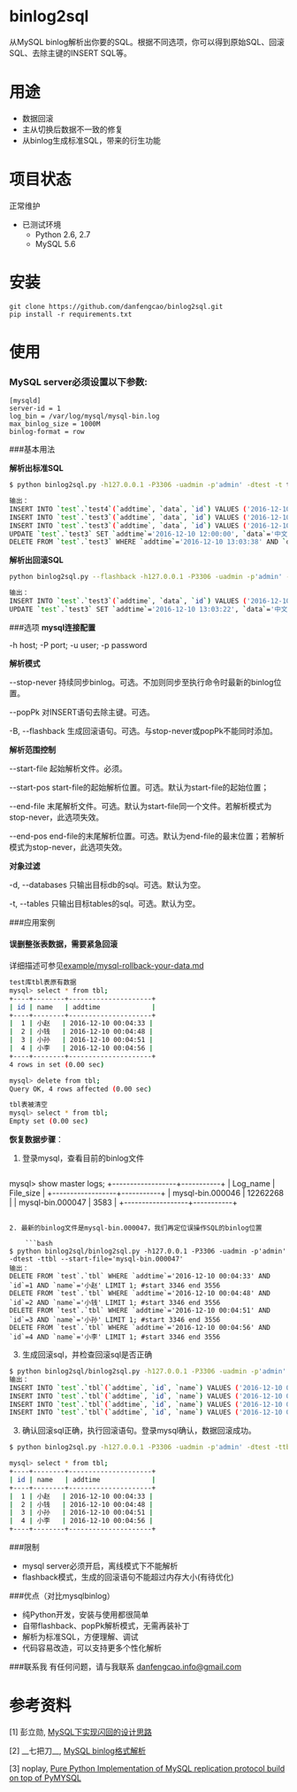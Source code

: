 binlog2sql
========================

从MySQL binlog解析出你要的SQL。根据不同选项，你可以得到原始SQL、回滚SQL、去除主键的INSERT SQL等。

用途
===========

* 数据回滚
* 主从切换后数据不一致的修复
* 从binlog生成标准SQL，带来的衍生功能


项目状态
===
正常维护

* 已测试环境
    * Python 2.6, 2.7
    * MySQL 5.6


安装
==============

```
git clone https://github.com/danfengcao/binlog2sql.git
pip install -r requirements.txt
```

使用
=========

### MySQL server必须设置以下参数:

    [mysqld]
    server-id = 1
    log_bin = /var/log/mysql/mysql-bin.log
    max_binlog_size = 1000M
    binlog-format = row

###基本用法

**解析出标准SQL**

```bash
$ python binlog2sql.py -h127.0.0.1 -P3306 -uadmin -p'admin' -dtest -t test3 test4 --start-file='mysql-bin.000002'

输出：
INSERT INTO `test`.`test4`(`addtime`, `data`, `id`) VALUES ('2016-12-10 13:03:10', 'test', 1); #start 185 end 351
INSERT INTO `test`.`test3`(`addtime`, `data`, `id`) VALUES ('2016-12-10 13:03:22', '中文', 3); #start 378 end 543
INSERT INTO `test`.`test3`(`addtime`, `data`, `id`) VALUES ('2016-12-10 13:03:38', 'english', 4); #start 570 end 736
UPDATE `test`.`test3` SET `addtime`='2016-12-10 12:00:00', `data`='中文', `id`=3 WHERE `addtime`='2016-12-10 13:03:22' AND `data`='中文' AND `id`=3 LIMIT 1; #start 763 end 954
DELETE FROM `test`.`test3` WHERE `addtime`='2016-12-10 13:03:38' AND `data`='english' AND `id`=4 LIMIT 1; #start 981 end 1147
```

**解析出回滚SQL**

```bash
python binlog2sql.py --flashback -h127.0.0.1 -P3306 -uadmin -p'admin' -dtest -ttest3 --start-file='mysql-bin.000002' --start-pos=763 --end-pos=1147

输出：
INSERT INTO `test`.`test3`(`addtime`, `data`, `id`) VALUES ('2016-12-10 13:03:38', 'english', 4); #start 981 end 1147
UPDATE `test`.`test3` SET `addtime`='2016-12-10 13:03:22', `data`='中文', `id`=3 WHERE `addtime`='2016-12-10 12:00:00' AND `data`='中文' AND `id`=3 LIMIT 1; #start 763 end 954
```
###选项
**mysql连接配置**

-h host; -P port; -u user; -p password

**解析模式**

--stop-never 持续同步binlog。可选。不加则同步至执行命令时最新的binlog位置。

--popPk 对INSERT语句去除主键。可选。

-B, --flashback 生成回滚语句。可选。与stop-never或popPk不能同时添加。

**解析范围控制**

--start-file 起始解析文件。必须。

--start-pos start-file的起始解析位置。可选。默认为start-file的起始位置；

--end-file 末尾解析文件。可选。默认为start-file同一个文件。若解析模式为stop-never，此选项失效。

--end-pos end-file的末尾解析位置。可选。默认为end-file的最末位置；若解析模式为stop-never，此选项失效。

**对象过滤**

-d, --databases 只输出目标db的sql。可选。默认为空。

-t, --tables 只输出目标tables的sql。可选。默认为空。

###应用案例

#### **误删整张表数据，需要紧急回滚**

详细描述可参见[example/mysql-rollback-your-data.md](./example/mysql-rollback-your-data.md)

```bash
test库tbl表原有数据
mysql> select * from tbl;
+----+--------+---------------------+
| id | name   | addtime             |
+----+--------+---------------------+
|  1 | 小赵   | 2016-12-10 00:04:33 |
|  2 | 小钱   | 2016-12-10 00:04:48 |
|  3 | 小孙   | 2016-12-10 00:04:51 |
|  4 | 小李   | 2016-12-10 00:04:56 |
+----+--------+---------------------+
4 rows in set (0.00 sec)

mysql> delete from tbl;
Query OK, 4 rows affected (0.00 sec)

tbl表被清空
mysql> select * from tbl;
Empty set (0.00 sec)
```

**恢复数据步骤**：

1. 登录mysql，查看目前的binlog文件

	```bash
mysql> show master logs;
+------------------+-----------+
| Log_name         | File_size |
+------------------+-----------+
| mysql-bin.000046 |  12262268 |
| mysql-bin.000047 |      3583 |
+------------------+-----------+
```

2. 最新的binlog文件是mysql-bin.000047，我们再定位误操作SQL的binlog位置

	```bash
$ python binlog2sql/binlog2sql.py -h127.0.0.1 -P3306 -uadmin -p'admin' -dtest -ttbl --start-file='mysql-bin.000047'
输出：
DELETE FROM `test`.`tbl` WHERE `addtime`='2016-12-10 00:04:33' AND `id`=1 AND `name`='小赵' LIMIT 1; #start 3346 end 3556
DELETE FROM `test`.`tbl` WHERE `addtime`='2016-12-10 00:04:48' AND `id`=2 AND `name`='小钱' LIMIT 1; #start 3346 end 3556
DELETE FROM `test`.`tbl` WHERE `addtime`='2016-12-10 00:04:51' AND `id`=3 AND `name`='小孙' LIMIT 1; #start 3346 end 3556
DELETE FROM `test`.`tbl` WHERE `addtime`='2016-12-10 00:04:56' AND `id`=4 AND `name`='小李' LIMIT 1; #start 3346 end 3556
```
        
3. 生成回滚sql，并检查回滚sql是否正确

```bash
$ python binlog2sql/binlog2sql.py -h127.0.0.1 -P3306 -uadmin -p'admin' -dtest -ttbl --start-file='mysql-bin.000047' --start-pos=3346 --end-pos=3556 -B
输出：
INSERT INTO `test`.`tbl`(`addtime`, `id`, `name`) VALUES ('2016-12-10 00:04:56', 4, '小李'); #start 3346 end 3556
INSERT INTO `test`.`tbl`(`addtime`, `id`, `name`) VALUES ('2016-12-10 00:04:51', 3, '小孙'); #start 3346 end 3556
INSERT INTO `test`.`tbl`(`addtime`, `id`, `name`) VALUES ('2016-12-10 00:04:48', 2, '小钱'); #start 3346 end 3556
INSERT INTO `test`.`tbl`(`addtime`, `id`, `name`) VALUES ('2016-12-10 00:04:33', 1, '小赵'); #start 3346 end 3556
```
        
3. 确认回滚sql正确，执行回滚语句。登录mysql确认，数据回滚成功。

```bash
$ python binlog2sql.py -h127.0.0.1 -P3306 -uadmin -p'admin' -dtest -ttbl --start-file='mysql-bin.000047' --start-pos=3346 --end-pos=3556 -B | mysql -h127.0.0.1 -P3306 -uadmin -p'admin'

mysql> select * from tbl;
+----+--------+---------------------+
| id | name   | addtime             |
+----+--------+---------------------+
|  1 | 小赵   | 2016-12-10 00:04:33 |
|  2 | 小钱   | 2016-12-10 00:04:48 |
|  3 | 小孙   | 2016-12-10 00:04:51 |
|  4 | 小李   | 2016-12-10 00:04:56 |
+----+--------+---------------------+
```

###限制
* mysql server必须开启，离线模式下不能解析
* flashback模式，生成的回滚语句不能超过内存大小(有待优化)


###优点（对比mysqlbinlog）

* 纯Python开发，安装与使用都很简单
* 自带flashback、popPk解析模式，无需再装补丁
* 解析为标准SQL，方便理解、调试
* 代码容易改造，可以支持更多个性化解析



###联系我
有任何问题，请与我联系 [danfengcao.info@gmail.com](danfengcao.info@gmail.com)



参考资料
==============
[1] 彭立勋, [MySQL下实现闪回的设计思路](http://www.penglixun.com/tech/database/mysql_flashback_feature.html)

[2] \_\_七把刀__, [MySQL binlog格式解析](http://www.jianshu.com/p/c16686b35807?hmsr=toutiao.io&utm_medium=toutiao.io&utm_source=toutiao.io)

[3] noplay, [Pure Python Implementation of MySQL replication protocol build on top of PyMYSQL](https://github.com/noplay/python-mysql-replication)

